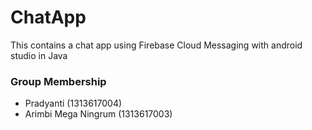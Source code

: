 # ChatApp
This contains a chat app using Firebase Cloud Messaging with android studio in Java

### Group Membership 
- Pradyanti (1313617004)
- Arimbi Mega Ningrum (1313617003)
